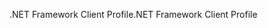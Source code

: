 <span data-ttu-id="507c3-101">.NET Framework Client Profile</span><span class="sxs-lookup"><span data-stu-id="507c3-101">.NET Framework Client Profile</span></span>